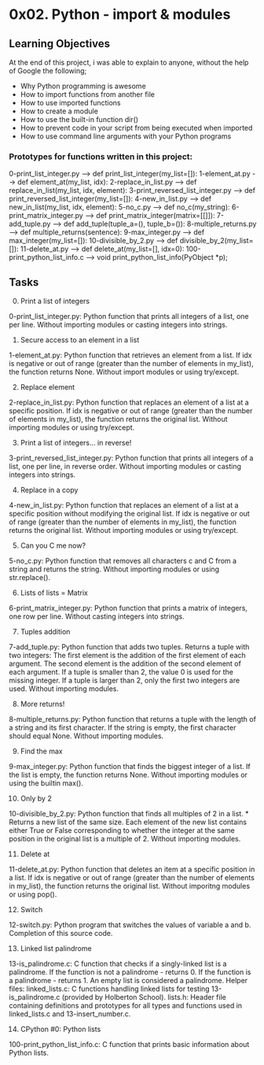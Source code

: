 # 0x02. Python - import & modules
## Learning Objectives
At the end of this project, i was able to explain to anyone, without the help of Google the following;

- Why Python programming is awesome
- How to import functions from another file
- How to use imported functions
- How to create a module
- How to use the built-in function dir()
- How to prevent code in your script from being executed when imported
- How to use command line arguments with your Python programs

### Prototypes for functions written in this project:
0-print_list_integer.py -->          def print_list_integer(my_list=[]):
1-element_at.py -->                  def element_at(my_list, idx):
2-replace_in_list.py -->             def replace_in_list(my_list, idx, element):
3-print_reversed_list_integer.py --> def print_reversed_list_integer(my_list=[]):
4-new_in_list.py -->                 def new_in_list(my_list, idx, element):
5-no_c.py -->                        def no_c(my_string):
6-print_matrix_integer.py -->        def print_matrix_integer(matrix=[[]]):
7-add_tuple.py -->                   def add_tuple(tuple_a=(), tuple_b=()):
8-multiple_returns.py -->            def multiple_returns(sentence):
9-max_integer.py -->                 def max_integer(my_list=[]):
10-divisible_by_2.py -->             def divisible_by_2(my_list=[]):
11-delete_at.py -->                  def delete_at(my_list=[], idx=0):
100-print_python_list_info.c -->     void print_python_list_info(PyObject *p);

## Tasks

0. Print a list of integers

0-print_list_integer.py: Python function that prints all integers of a list, one per line.
Without importing modules or casting integers into strings.

1. Secure access to an element in a list

1-element_at.py: Python function that retrieves an element from a list.
If idx is negative or out of range (greater than the number of elements in my_list), the function returns None.
Without import modules or using try/except.

2. Replace element

2-replace_in_list.py: Python function that replaces an element of a list at a specific position.
If idx is negative or out of range (greater than the number of elements in my_list), the function returns the original list.
Without importing modules or using try/except.

3. Print a list of integers... in reverse!

3-print_reversed_list_integer.py: Python function that prints all integers of a list, one per line, in reverse order.
Without importing modules or casting integers into strings.

4. Replace in a copy

4-new_in_list.py: Python function that replaces an element of a list at a specific position without modifying the original list.
If idx is negative or out of range (greater than the number of elements in my_list), the function returns the original list.
Without importing modules or using try/except.

5. Can you C me now?

5-no_c.py: Python function that removes all characters c and C from a string and returns the string.
Without importing modules or using str.replace().

6. Lists of lists = Matrix

6-print_matrix_integer.py: Python function that prints a matrix of integers, one row per line.
Without casting integers into strings.

7. Tuples addition

7-add_tuple.py: Python function that adds two tuples.
Returns a tuple with two integers:
The first element is the addition of the first element of each argument.
The second element is the addition of the second element of each argument.
If a tuple is smaller than 2, the value 0 is used for the missing integer.
If a tuple is larger than 2, only the first two integers are used.
Without importing modules.

8. More returns!

8-multiple_returns.py: Python function that returns a tuple with the length of a string and its first character.
If the string is empty, the first character should equal None.
Without importing modules.

9. Find the max

9-max_integer.py: Python function that finds the biggest integer of a list.
If the list is empty, the function returns None.
Without importing modules or using the builtin max().

10. Only by 2

10-divisible_by_2.py: Python function that finds all multiples of 2 in a list. * Returns a new list of the same size. Each element of the new list contains either True or False corresponding to whether the integer at the same position in the original list is a multiple of 2.
Without importing modules.

11. Delete at

11-delete_at.py: Python function that deletes an item at a specific position in a list.
If idx is negative or out of range (greater than the number of elements in my_list), the function returns the original list.
Without imporitng modules or using pop().

12. Switch

12-switch.py: Python program that switches the values of variable a and b.
Completion of this source code.

13. Linked list palindrome

13-is_palindrome.c: C function that checks if a singly-linked list is a palindrome.
If the function is not a palindrome - returns 0.
If the function is a palindrome - returns 1.
An empty list is considered a palindrome.
Helper files:
linked_lists.c: C functions handling linked lists for testing 13-is_palindrome.c (provided by Holberton School).
lists.h: Header file containing definitions and prototypes for all types and functions used in linked_lists.c and 13-insert_number.c.

14. CPython #0: Python lists

100-print_python_list_info.c: C function that prints basic information about Python lists.
